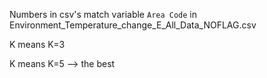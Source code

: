 Numbers in csv's match variable `Area Code` in Environment_Temperature_change_E_All_Data_NOFLAG.csv


K means K=3

K means K=5 --> the best
